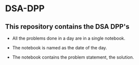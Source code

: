 # DSA-DPP

## This repository contains the DSA DPP's

- All the problems done in a day are in a single notebook.

- The notebook is named as the date of the day.

- The notebook contains the problem statement, the solution.
